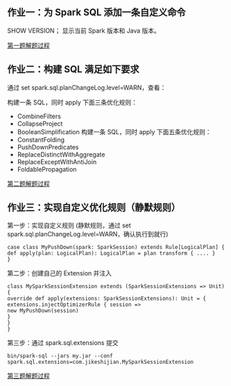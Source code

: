 
## 作业一：为 Spark SQL 添加一条自定义命令

SHOW VERSION；
显示当前 Spark 版本和 Java 版本。

[第一题解题过程](第一题解题过程.md)

## 作业二：构建 SQL 满足如下要求

通过 set spark.sql.planChangeLog.level=WARN，查看：

构建一条 SQL，同时 apply 下面三条优化规则：
- CombineFilters
- CollapseProject
- BooleanSimplification
构建一条 SQL，同时 apply 下面五条优化规则：
- ConstantFolding
- PushDownPredicates
- ReplaceDistinctWithAggregate
- ReplaceExceptWithAntiJoin
- FoldablePropagation

[第二题解题过程](第二题解题过程.md)

## 作业三：实现自定义优化规则（静默规则）

第一步：实现自定义规则 (静默规则，通过 set spark.sql.planChangeLog.level=WARN，确认执行到就行)
```
case class MyPushDown(spark: SparkSession) extends Rule[LogicalPlan] {
def apply(plan: LogicalPlan): LogicalPlan = plan transform { .... }
}
```

第二步：创建自己的 Extension 并注入
```
class MySparkSessionExtension extends (SparkSessionExtensions => Unit) {
override def apply(extensions: SparkSessionExtensions): Unit = {
extensions.injectOptimizerRule { session =>
new MyPushDown(session)
}
}
}
```
第三步：通过 spark.sql.extensions 提交
```
bin/spark-sql --jars my.jar --conf spark.sql.extensions=com.jikeshijian.MySparkSessionExtension
```

[第三题解题过程](第三题解题过程.md)